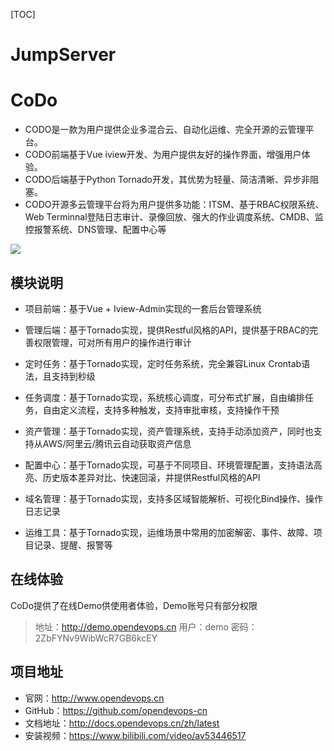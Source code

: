 [TOC]



# JumpServer



# CoDo
- CODO是一款为用户提供企业多混合云、自动化运维、完全开源的云管理平台。
- CODO前端基于Vue iview开发、为用户提供友好的操作界面，增强用户体验。
- CODO后端基于Python Tornado开发，其优势为轻量、简洁清晰、异步非阻塞。
- CODO开源多云管理平台将为用户提供多功能：ITSM、基于RBAC权限系统、Web Terminnal登陆日志审计、录像回放、强大的作业调度系统、CMDB、监控报警系统、DNS管理、配置中心等

![](https://blz.nosdn.127.net/sre/images/20190530.codo.02.png)

## 模块说明
- 项目前端：基于Vue + Iview-Admin实现的一套后台管理系统

- 管理后端：基于Tornado实现，提供Restful风格的API，提供基于RBAC的完善权限管理，可对所有用户的操作进行审计

- 定时任务：基于Tornado实现，定时任务系统，完全兼容Linux Crontab语法，且支持到秒级

- 任务调度：基于Tornado实现，系统核心调度，可分布式扩展，自由编排任务，自由定义流程，支持多种触发，支持审批审核，支持操作干预

- 资产管理：基于Tornado实现，资产管理系统，支持手动添加资产，同时也支持从AWS/阿里云/腾讯云自动获取资产信息

- 配置中心：基于Tornado实现，可基于不同项目、环境管理配置，支持语法高亮、历史版本差异对比、快速回滚，并提供Restful风格的API

- 域名管理：基于Tornado实现，支持多区域智能解析、可视化Bind操作、操作日志记录

- 运维工具：基于Tornado实现，运维场景中常用的加密解密、事件、故障、项目记录、提醒、报警等

## 在线体验
CoDo提供了在线Demo供使用者体验，Demo账号只有部分权限
>地址：http://demo.opendevops.cn
用户：demo
密码：2ZbFYNv9WibWcR7GB6kcEY

## 项目地址
- 官网：http://www.opendevops.cn
- GitHub：https://github.com/opendevops-cn
- 文档地址：http://docs.opendevops.cn/zh/latest
- 安装视频：https://www.bilibili.com/video/av53446517
